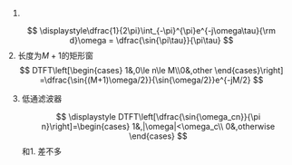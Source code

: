 1. 
$$
    \displaystyle\dfrac{1}{2\pi}\int_{-\pi}^{\pi}e^{-j\omega\tau}{\rm d}\omega = \dfrac{\sin{\pi\tau}}{\pi\tau}
$$
2. 长度为$M+1$的矩形窗
$$
DTFT\left[\begin{cases}
    1&,0\le n\le M\\0&,other
\end{cases}\right]
=\dfrac{\sin{(M+1)\omega/2}}{\sin{\omega/2}}e^{-jM/2}
$$

3. 低通滤波器

    $$
    \displaystyle
    DTFT\left[\dfrac{\sin{\omega_cn}}{\pi n}\right]=\begin{cases}
        1&,|\omega|<\omega_c\\
        0&,otherwise
    \end{cases}
    $$
    和1. 差不多